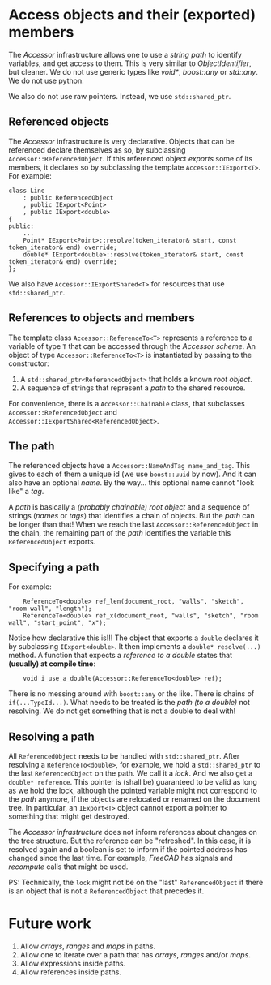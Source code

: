 # Access objects and their (exported) members

The *Accessor* infrastructure allows one to use a *string path*
to identify variables, and get access to them.
This is very similar to *ObjectIdentifier*, but cleaner.
We do not use generic types like *void\**, *boost::any* or *std::any*.
We do not use python.

We also do not use raw pointers.
Instead, we use `std::shared_ptr`.


## Referenced objects

The *Accessor* infrastructure is very declarative.
Objects that can be referenced declare themselves as so,
by subclassing `Accessor::ReferencedObject`.
If this referenced object *exports* some of its members,
it declares so by subclassing the template `Accessor::IExport<T>`.
For example:
```
class Line
    : public ReferencedObject
    , public IExport<Point>
    , public IExport<double>
{
public:
    ...
    Point* IExport<Point>::resolve(token_iterator& start, const token_iterator& end) override;
    double* IExport<double>::resolve(token_iterator& start, const token_iterator& end) override;
};
```

We also have `Accessor::IExportShared<T>` for resources that use `std::shared_ptr`.


## References to objects and members

The template class `Accessor::ReferenceTo<T>`
represents a reference to a variable of type `T`
that can be accessed through the *Accessor scheme*.
An object of type `Accessor::ReferenceTo<T>` is instantiated by passing to the constructor:
1. A `std::shared_ptr<ReferencedObject>` that holds a known *root object*.
2. A sequence of strings that represent a *path* to the shared resource.

For convenience, there is a `Accessor::Chainable` class,
that subclasses `Accessor::ReferencedObject` and `Accessor::IExportShared<ReferencedObject>`.


## The path

The referenced objects have a `Accessor::NameAndTag name_and_tag`.
This gives to each of them a unique id (we use `boost::uuid` by now).
And it can also have an optional *name*.
By the way... this optional name cannot "look like" a *tag*.

A *path* is basically a *(probably chainable) root object*
and a sequence of strings (*names* or *tags*) that identifies a chain of objects.
But the *path* can be longer than that!
When we reach the last `Accessor::ReferencedObject` in the chain,
the remaining part of the *path* identifies the variable this `ReferencedObject` exports.


## Specifying a path

For example:
```
    ReferenceTo<double> ref_len(document_root, "walls", "sketch", "room wall", "length");
    ReferenceTo<double> ref_x(document_root, "walls", "sketch", "room wall", "start_point", "x");
```

Notice how declarative this is!!!
The object that exports a `double` declares it by subclassing `IExport<double>`.
It then implements a `double* resolve(...)` method.
A function that expects a *reference to a double*
states that **(usually) at compile time**:
```
    void i_use_a_double(Accessor::ReferenceTo<double> ref);
```
There is no messing around with `boost::any` or the like.
There is chains of `if(...TypeId...)`.
What needs to be treated is the *path (to a double)* not resolving.
We do not get something that is not a double to deal with!


## Resolving a path

All `ReferencedObject` needs to be handled with `std::shared_ptr`.
After resolving a `ReferenceTo<double>`, for example,
we hold a `std::shared_ptr` to the last `ReferencedObject` on the path.
We call it a *lock*.
And we also get a `double* reference`.
This pointer is (shall be) guaranteed to be valid as long as we hold the lock,
although the pointed variable might not correspond to the *path* anymore,
if the objects are relocated or renamed on the document tree.
In particular, an `IExport<T>` object cannot export a pointer to something
that might get destroyed.

The *Accessor infrastructure* does not inform references about changes
on the tree structure. But the reference can be "refreshed".
In this case, it is resolved again and a boolean is set to inform if
the pointed address has changed since the last time.
For example, *FreeCAD* has signals and *recompute* calls that might be used.

PS: Technically, the `lock` might not be on the "last" `ReferencedObject` if there is an object that is not a `ReferencedObject` that precedes it.


# Future work

1. Allow *arrays*, *ranges* and *maps* in paths.
2. Allow one to iterate over a path that has *arrays*, *ranges* and/or *maps*.
3. Allow expressions inside paths.
4. Allow references inside paths.

